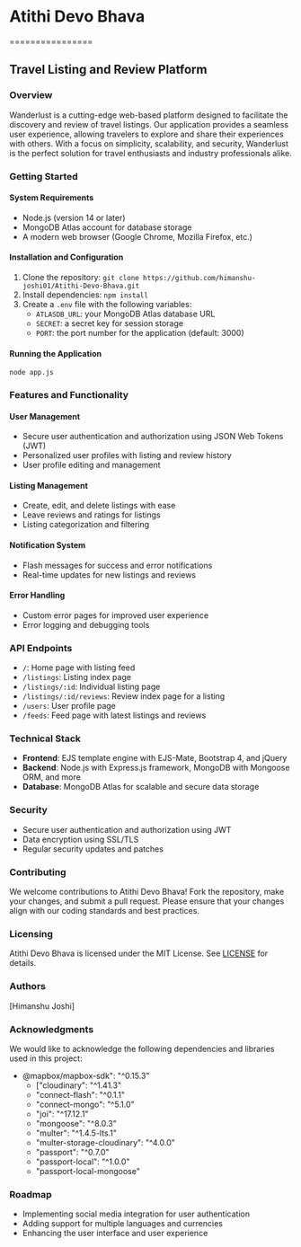 # Atithi Devo Bhava
================

Travel Listing and Review Platform
--------------------------------------

### Overview

Wanderlust is a cutting-edge web-based platform designed to facilitate the discovery and review of travel listings. Our application provides a seamless user experience, allowing travelers to explore and share their experiences with others. With a focus on simplicity, scalability, and security, Wanderlust is the perfect solution for travel enthusiasts and industry professionals alike.

### Getting Started

#### System Requirements

* Node.js (version 14 or later)
* MongoDB Atlas account for database storage
* A modern web browser (Google Chrome, Mozilla Firefox, etc.)

#### Installation and Configuration

1. Clone the repository: `git clone https://github.com/himanshu-joshi01/Atithi-Devo-Bhava.git`
2. Install dependencies: `npm install`
3. Create a `.env` file with the following variables:
	* `ATLASDB_URL`: your MongoDB Atlas database URL
	* `SECRET`: a secret key for session storage
	* `PORT`: the port number for the application (default: 3000)

#### Running the Application

`node app.js`

### Features and Functionality

#### User Management

* Secure user authentication and authorization using JSON Web Tokens (JWT)
* Personalized user profiles with listing and review history
* User profile editing and management

#### Listing Management

* Create, edit, and delete listings with ease
* Leave reviews and ratings for listings
* Listing categorization and filtering

#### Notification System

* Flash messages for success and error notifications
* Real-time updates for new listings and reviews

#### Error Handling

* Custom error pages for improved user experience
* Error logging and debugging tools

### API Endpoints

* `/`: Home page with listing feed
* `/listings`: Listing index page
* `/listings/:id`: Individual listing page
* `/listings/:id/reviews`: Review index page for a listing
* `/users`: User profile page
* `/feeds`: Feed page with latest listings and reviews

### Technical Stack

* **Frontend**: EJS template engine with EJS-Mate, Bootstrap 4, and jQuery
* **Backend**: Node.js with Express.js framework, MongoDB with Mongoose ORM, and more
* **Database**: MongoDB Atlas for scalable and secure data storage

### Security

* Secure user authentication and authorization using JWT
* Data encryption using SSL/TLS
* Regular security updates and patches

### Contributing

We welcome contributions to Atithi Devo Bhava! Fork the repository, make your changes, and submit a pull request. Please ensure that your changes align with our coding standards and best practices.

### Licensing

Atithi Devo Bhava is licensed under the MIT License. See [LICENSE](LICENSE) for details.

### Authors

[Himanshu Joshi]

### Acknowledgments

We would like to acknowledge the following dependencies and libraries used in this project:

* @mapbox/mapbox-sdk": "^0.15.3"
  *  ["cloudinary": "^1.41.3"
  *  "connect-flash": "^0.1.1"
   * "connect-mongo": "^5.1.0"
   * "joi": "^17.12.1"
  *  "mongoose": "^8.0.3"
   * "multer": "^1.4.5-lts.1"
   * "multer-storage-cloudinary": "^4.0.0"
  *  "passport": "^0.7.0"
   * "passport-local": "^1.0.0"
   * "passport-local-mongoose"

### Roadmap

* Implementing social media integration for user authentication
* Adding support for multiple languages and currencies
* Enhancing the user interface and user experience
